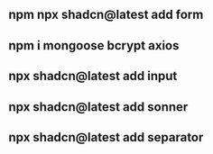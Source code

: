 ## npm npx shadcn@latest add form

## npm i mongoose bcrypt axios

## npx shadcn@latest add input

## npx shadcn@latest add sonner

## npx shadcn@latest add separator
